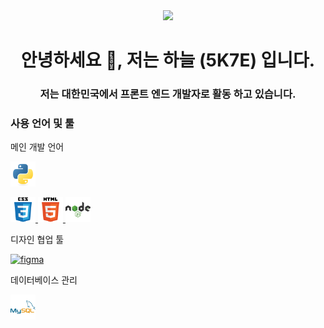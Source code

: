 <div align="center">
  <img src="https://cdn.domi.kr/4LLjhDOi64Xb2jKqP4xwTFDLHsHBOx.png" />
</div>

<h1 align="center">안녕하세요 👋, 저는 하늘 (5K7E) 입니다.</h1>
<h3 align="center">저는 대한민국에서 프론트 엔드 개발자로 활동 하고 있습니다.</h3>

<h3 align="left">사용 언어 및 툴</h3>
<p align="left">
  <p>메인 개발 언어</p>
<a href="https://www.python.org" target="_blank" rel="noreferrer"> <img src="https://raw.githubusercontent.com/devicons/devicon/master/icons/python/python-original.svg" alt="python" width="40" height="40"/> </a> </p>
<a href="https://www.w3schools.com/css/" target="_blank" rel="noreferrer"> <img src="https://raw.githubusercontent.com/devicons/devicon/master/icons/css3/css3-original-wordmark.svg" alt="css3" width="40" height="40"/> </a>
<a href="https://www.w3.org/html/" target="_blank" rel="noreferrer"> <img src="https://raw.githubusercontent.com/devicons/devicon/master/icons/html5/html5-original-wordmark.svg" alt="html5" width="40" height="40"/> </a>
<a href="https://nodejs.org" target="_blank" rel="noreferrer"> <img src="https://raw.githubusercontent.com/devicons/devicon/master/icons/nodejs/nodejs-original-wordmark.svg" alt="nodejs" width="40" height="40"/> </a>

<p>디자인 협업 툴</p>
<a href="https://www.figma.com/" target="_blank" rel="noreferrer"> <img src="https://www.vectorlogo.zone/logos/figma/figma-icon.svg" alt="figma" width="40" height="40"/> </a>

<p>데이터베이스 관리</p>
<a href="https://www.mysql.com/" target="_blank" rel="noreferrer"> <img src="https://raw.githubusercontent.com/devicons/devicon/master/icons/mysql/mysql-original-wordmark.svg" alt="mysql" width="40" height="40"/> </a>
